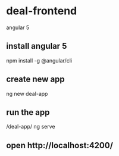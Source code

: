 # deal-frontend
angular 5

## install angular 5
npm install -g @angular/cli

## create new app
ng new deal-app

## run the app
/deal-app/ ng serve

## open http://localhost:4200/
